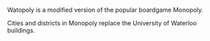 Watopoly is a modified version of the popular boardgame Monopoly.

Cities and districts in Monopoly replace the University of Waterloo buildings.
